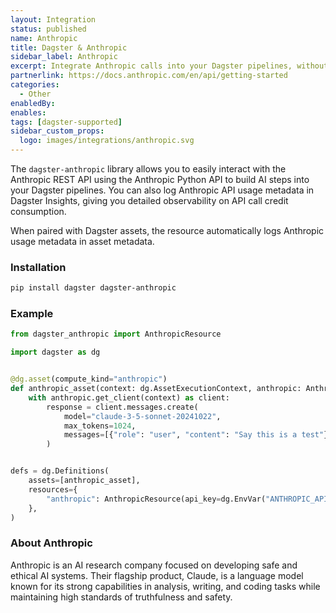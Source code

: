 ```yaml
---
layout: Integration
status: published
name: Anthropic
title: Dagster & Anthropic
sidebar_label: Anthropic
excerpt: Integrate Anthropic calls into your Dagster pipelines, without breaking the bank.
partnerlink: https://docs.anthropic.com/en/api/getting-started
categories:
  - Other
enabledBy:
enables:
tags: [dagster-supported]
sidebar_custom_props:
  logo: images/integrations/anthropic.svg
---
```


The `dagster-anthropic` library allows you to easily interact with the Anthropic REST API using the Anthropic Python API to build AI steps into your Dagster pipelines. You can also log Anthropic API usage metadata in Dagster Insights, giving you detailed observability on API call credit consumption.

When paired with Dagster assets, the resource automatically logs Anthropic usage metadata in asset metadata.

### Installation

```bash
pip install dagster dagster-anthropic
```

### Example

```python
from dagster_anthropic import AnthropicResource

import dagster as dg


@dg.asset(compute_kind="anthropic")
def anthropic_asset(context: dg.AssetExecutionContext, anthropic: AnthropicResource):
    with anthropic.get_client(context) as client:
        response = client.messages.create(
            model="claude-3-5-sonnet-20241022",
            max_tokens=1024,
            messages=[{"role": "user", "content": "Say this is a test"}],
        )


defs = dg.Definitions(
    assets=[anthropic_asset],
    resources={
        "anthropic": AnthropicResource(api_key=dg.EnvVar("ANTHROPIC_API_KEY")),
    },
)
```

### About Anthropic

Anthropic is an AI research company focused on developing safe and ethical AI systems. Their flagship product, Claude, is a language model known for its strong capabilities in analysis, writing, and coding tasks while maintaining high standards of truthfulness and safety.
